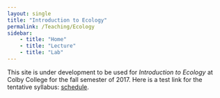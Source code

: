 ```yaml
---
layout: single
title: "Introduction to Ecology"
permalink: /Teaching/Ecology
sidebar:
    - title: "Home"
    - title: "Lecture"
    - title: "Lab"
---
```

This site is under development to be used for *Introduction to Ecology* at Colby College for the fall semester of 2017.  Here is a test link for the tentative syllabus: [schedule](/Teaching/Ecology_files/Syllabus).
